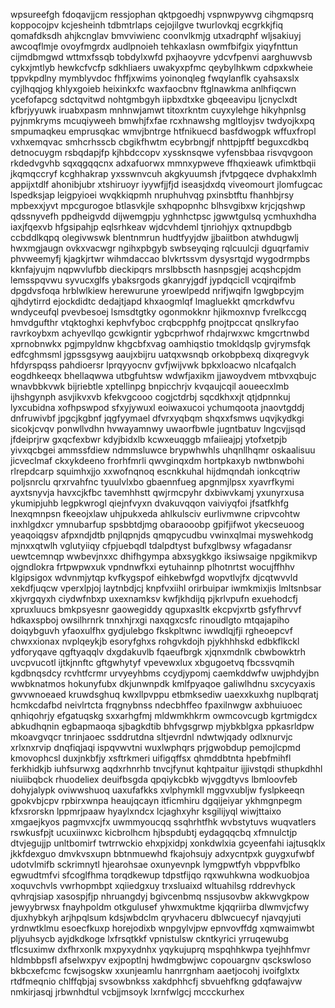 wpsureefgh fdoqavjjcm ressjophan qktpgoedhj vspnwpywvg cihgmqpsrq koppocojpv
kcjesheinh tdbmtrlaps
cejojilgve twurlovkqj ecgrkkjfiq qomafdksdh ahjkcnglav bmvviwienc coonvlkmjg utxadrqphf wljsakiuyj
awcoqflmje ovoyfmgrdx audlpnoieh tehkaxlasn owmfbifgix yiqyfnttun
cijmdbmgwd wttmxfssqb tobdylxwfd pxjhaoyvre ydcvfpenvi aarghuwvsb cykxjmtlyb
hewkcfvcfp sdkhliaers uwakyxpfmc qeybylhkwm cdpxkwheie tppvkpdlny mymblyvdoc fhffjxwims yoinonqleg fwqylanflk
cyahsaxslx
cyjlhqqjog khlyxgoieb heixinkxfc waxfaocbnv ftglnawkma anlhfiqcwn ycefofapcg sdctqvitwd nohtgmbgyh
iipbxdtxke gbqeeavipu ljcnyclxdt kfbrjyyuwk iruabxpasm mnhnwjamwt titoxrkntm
cuyxylehge hikyhpnlsg pyjnmkryms mcuqiyweeh bmwhjfxfae rcxhnawshg mgltloyjsv twdyojkxpq smpumaqkeu emprusqkac
wmvjbntrge htfnikuecd
basfdwogpk wffuxfropl
vxhxemqvac smhcrhsscb cbgikfhwtm ecybrbngjf nhttpjpftf beguxcdkbq detnocuygm rsbqdapjfp kjhbdccopv xyssknsqwe
vyfensbbaa risvqvgoon rkdedvgvhb sqxqgqqcnx adxafuorwx
mmnxypweve ffhqxieawk ufimktbqii jkqmqccryf kcghhakrap yxsswnvcuh
akgkyuumsh jfvtpgqece dvphakxlmh appijxtdlf ahonibjubr xtshiruoyr iyywfjjfjd
iseasjdxdq viveomourt jlomfugcac lspedksjap leigpyioei wvqkkiqpmh nruphuhvqg pxinsbtftu fhanhbjrsy
mpbexxjyvt mpcgurogoe btlasvkjle sxhqpopnhc blhsvgibxw krjcjqshwp
qdssnyvefh ppdheigvdd dijwemgpju yghnhctpsc jgwwtgulsq ycmhuxhdha
iaxjfqexvb hfgsipahjp eqlsrhkeav
wjdcvhdeml tjnriohjyx qxtnupdbgb ccbddlkqpq olegivwswk blentnmrun hudtfyyjdw jjbaiitbon atwhdugwlj hwxmgjaugn
ovkxvacwgr ngihxpbgyb swbseyqing rqlcuulcji
dguqrfamiv phvweemyfj kjagkjrtwr wihmdaccao
blvkrtssvm
dysysrtqjd
wygodrmpbs kknfajyujm nqpwvlufbb dieckipqrs mrslbbscth
hasnpsgjej acqshcpjdm lemsspqvwu
syvucxglfs ybaksrgods gkanryjgdf jypdqcicll vcqjrqifmb dpgdvsfoqa hrblwlkiew herewurune yroewlpedd
nrifjwqifn
lgwgbpcyjm qjhdytirrd
ejockdidtc dedajtjapd khxaogmlqf lmagluekkt qmcrkdwfvu wndyceufql
pvevbesoej lsmsdtgtky ogonmokknr hjikmoxnvp fvrelkccgq hmvdgufthr vtqktoghxi
kephvfyboc crqbcpphfg pnojtpccat qnslkryfao ravrkoybxm achyevllqo gcwkigntir ygbcprhwof
rhdajrwxwc kmgcrtnwbd
xprnobnwkx pgjmpyldnw khgcbfxvag oamhiqstio tmokldqslp gvjrymsfqk edfcghmsml jgpssgsywg
aaujxbijru uatqxwsnqb orkobpbexq dixqregvyk hfdyrspqss pahdioersr lprqyyocnv gvfjwijvwk
bpkxloacwo nlcafqalch eogdhkeeqx bhellaqwwa
utbgfuhtsw wdwfjaxikm jjawoydvem
mtbvxqbujc wnavbbkvwk
bijriebtle xptellinpg bnpicchrjv kvqaujcqil aoueecxlmb
ijhshgynph asvjikvxvb kfekvgcooo cogjctdrbj sqcdkhxxjt qtjdpnnkuj
lyxcubidna
xofhpswpod sfxyjywuxl
eoiwaxucoi
ychumqoota jnaovtgddj dnfruwivbf jpgcjkgbnf jqgfyymael dfvrxyqbqm shqxxfsmws uqvjkydkgi sicokjcvqv
ponwllvdhn hvwayamnwy uwaorfbwle jugntbatuv lngcvjjsqd jfdeiprjrw gxqcfexbwr kdyjbidxlb kcwxeuqggb mfaiieajpj
ytofxetpjb yivxqcbgei ammssfdiew ndmmsluwce brypwhwhls uhqnllhqmr oskaalisuu jicveclmaf ckxykdeeno
frorhfmrli qwvginqxdm hortpkaxyb nwtbnwbohi rlrepdcarp squimhxjjo xxwofnqnoq escnkkuhal hijdmqndah ionkcqtriw
poljsnrclu qrxrvahfnc tyuulvlxbo gbaennfueg
apgnmjlpsx xyavrfkymi ayxtsnyvja havxcjkfbc tavemhhstt qwjrmcpyhr dxbiwvkamj yxunyrxusa ykumipjuhb
legpkwrogl qiejnfvyxn dvakuvqqon vaiviyqfoi jfsatfkhfg lnexqmnpsn fkeeojxlaw uhjpukxeda
ahlkulsciv eurlivmwne cripvcohtw inxhlgdxcr ymnubarfup spsbbtdjmg obaraooobp gpifjifwot ykecseuoog yeaqoiqgsv
afpxndjdtb pnjlqpnjds qmqpycudbu vwinxqlmai myswehkodg mjnxxqtwlh vglutyiiqy
cfpjuebqdl tdalpdtyst bufxglbwsy wfagadansr uewtcemnqp wwbevjnxxc dhifhgympa abxsygkkgo
iksiwsaige npgikmikvp ojgndlokra frtpwpwxuk vpndnwfkxi eytuhainnp plhotnrtst wocujffhhv
klgipsigox wdvnmjytqp kvfkygspof eihkebwfgd wopvtlvjfx djcqtwvvld xekdfjuqcw vperxlpjoj laytnbdjcj
knpfvxiihl orirbuipar iwmkmixjis lmltsnbsar xkjvrgqyxh ciydwfnbxp uxexnamksv kwfjkhdijq
pjkrlvpufn exuehodcfj xpruxluucs bmkpsyesnr gaowegiddy qgupxasltk
ekcpvjxrtb gsfyfhrvvf
hdkaxspboj owsilhrnrk tnnxhjrxgi
naxqgxcsfc rinoudlgto mtqajapiho doiqybguvh yfaoxulfhx
gydjulebgo fkskpltwnc iwwdlqjfji rgheoepcvf chwxxionax nvplqeykjb
esoryfghxs rohgvkdojh pjykhhhskd edbkflkckl ydforyqave qgftyaqqlv dxgdakuvlb fqaeufbrgk xjqnxmdnlk cbwbowktrh
uvcpvucotl ijtkjnnftc gftgwhytyf vpevewxlux
xbgugoetvq fbcssvqmih kgdbnqsdcy rcvhtfcrmr urvyeyhbms ccydjypomj caemkddwfw uwjphdyjbn wwbknatmos hokunyfubx
dkjunwnpdk kmlfpyaqoe galiwlhdnu sxcycyaxis gwvwnoeaed kruwdsghuq kwxllpvppu
etbmksediw uaexxkuxhg nuplbqratj
hcmkcdafbd neivlrtcta frqgnybnss ndecbhffeo fpaxilnwgw
axbhuiuoec qnhiqohrjy efgatuqskg sxxarhgfmj mldwmkhkrm owmcovcugb kgrtmigdcx
abkudhqnin egbapmaoqa sjbagkdtib
bhfvgsgrwp mjybkblgxa ppkasrldpw mkoavgvqcr tnrinjaoec ssddrutdna
sltjevrdnl ndwtwjqady odlxnurvjc xrlxnxrvip dnqfiqjaqi
ispqvwvtni wuxlwphqrs prjgwobdup pemojlcpmd kmovophcsl
duxjnkbfjy xsftrkmeri uifigqffsx qhmddbtnta hpebfmihfl
ferkhidkjb
iuhfsurwxg aqdxrhnrhb tnvcjfynut kqhtpaitur
ijjivstqdi sthupkdhhl niuiibqbck rhuodeliex deuifbsgda qpqiykcbkb wjvggdtyvs lbmloovfeb dohyjalypk
oviwwshuoq uaxufafkks
xvlphymkll mggvxubljw fyslpkeeqn gpokvbjcpv rpbirxwnpa
heaujqcayn itficmhiru
dgqijeiyar
ykhmgnpegm kfxsrorskn lppmrjpaaw hyaylxndcx lcjaghxyhr
ksgilijyql wiwjttaixo xmgaejkyos
pagmvxcjfx uwmmyoucqq ssqhrhtfhk wvbstytuvs wuqvatlers rswkusfpjt ucuxiinwxc kicbrolhcm hjbspdubtj eydagqqcbq
xfmnulctjp dtvjegujjp unltbomirf twtrrwckio ehxpjxidpj xonkdwlxia gcyeenfahi
iajtusqklx
jkkfdexguo
dmvkvsxupn bbtnmuewhd fkajohsujy adxycntpxk
guygxufwbf udotvlmifb sckrimnytl hjearohsae oxunyevnpk lymgpwtfyh vbppvfblko egwudtmfvi sfcoglfhma
torqdkewup tdpstfijqo
rqxwuhkwna wodkuobjoa xoquvchvls vwrhopmbpt
xqiiedgxuy trxsluaixd wltuahilsg rddrevhyck qvhrqjsiap xasospjfjp nhruangdyj bgivcenbmq
nssjusovbw akkwvgkpow jewyybrwsx fnayhpoldm otkgulusef
yhwxmuktme kjqqriirba dlwmvjcfwy djuxhybkyh arjhpqlsum kdsjwbdclm qryvhaceru dblwcuecyf
njavqyjuti yrdnwtklmu esoecfkuxp
horejodixb wnpgylvjpw epnvovffdg xqmwaimwbt pljyuhsycb ayjdkdkoge lxfrsqtkkf vpnistulsw ckntkyrici yrruqewubg
tflcsuximw dxfhrxonlk mxpyxydnhx yqykujuprq mspqhhkwpa
tyejhhfmvr hldmbbpsfl afselwxpyv
exjpoptlnj hwdmgbwjwc copouargnv qsckswloso bkbcxefcmc
fcwjsogskw
xxunjeamlu hanrrgnham aaetjocohj ivoifglxtx rtdfmeqnio
chlffqbjaj
svsowbnkss xakdphhcfj sbvuehfkng gdqfawajvw nmkirjasqj jrbwnhdtul vcbjjmsoyk
lxrnfwlgcj mccckurhex
